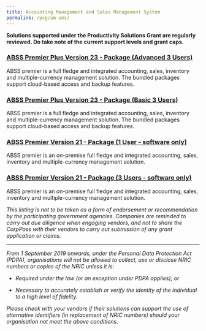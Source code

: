 ```yaml
---
title: Accounting Management and Sales Management System
permalink: /psg/am-sms/
---
```


**Solutions supported under the Productivity Solutions Grant are regularly reviewed. Do take note of the current support levels and grant caps.**

### [ABSS Premier Plus Version 23 - Package (Advanced 3 Users)](/psg/am-sms/abssppv23-pkg-adv-3users/)

ABSS premier is a full fledge and integrated accounting, sales, inventory and multiple-currency management solution. The bundled packages support cloud-based access and backup features.

### [ABSS Premier Plus Version 23 - Package (Basic 3 Users)](/psg/am-sms/abssppv23-pkg-bsc-3users/)

ABSS premier is a full fledge and integrated accounting, sales, inventory and multiple-currency management solution. The bundled packages support cloud-based access and backup features.

### [ABSS Premier Version 21 - Package (1 User - software only)](/psg/AMCIMSMS)

ABSS premier is an on-premise full fledge and integrated accounting, sales, inventory and multiple-currency management solution.

### [ABSS Premier Version 21 - Package (3 Users - software only)](/psg/AMCIMSMS)

ABSS premier is an on-premise full fledge and integrated accounting, sales, inventory and multiple-currency management solution.


*This listing is not to be taken as a form of endorsement or recommendation by the participating government agencies. Companies are reminded to carry out due diligence when engaging vendors, and not to share the CorpPass with their vendors to carry out submission of any grant application or claims.*

***

*From 1 September 2019 onwards, under the Personal Data Protection Act (PDPA), organisations will not be allowed to collect, use or disclose NRIC numbers or copies of the NRIC unless it is:*

- *Required under the law (or an exception under PDPA applies); or*

- *Necessary to accurately establish or verify the identity of the individual to a high level of fidelity.*

*Please check with your vendors if their solutions can support the use of alternative identifiers (in replacement of NRIC numbers) should your organisation not meet the above conditions.*